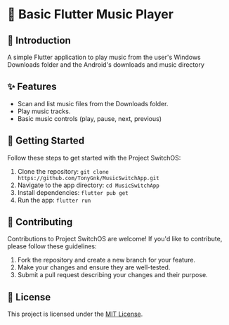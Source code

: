 # 🎵 Basic Flutter Music Player

## 🌟 Introduction

A simple Flutter application to play music from the user's Windows Downloads folder and the Android's downloads and music directory

## ✨ Features

- Scan and list music files from the Downloads folder.
- Play music tracks.
- Basic music controls (play, pause, next, previous)

## 🚀 Getting Started

Follow these steps to get started with the Project SwitchOS:

1. Clone the repository: `git clone https://github.com/TonyGnk/MusicSwitchApp.git`
2. Navigate to the app directory: `cd MusicSwitchApp`
3. Install dependencies: `flutter pub get`
4. Run the app: `flutter run`

## 🤝 Contributing

Contributions to Project SwitchOS are welcome! If you'd like to contribute, please follow these guidelines:

1. Fork the repository and create a new branch for your feature.
2. Make your changes and ensure they are well-tested.
3. Submit a pull request describing your changes and their purpose.

## 📄 License

This project is licensed under the [MIT License](LICENSE).
